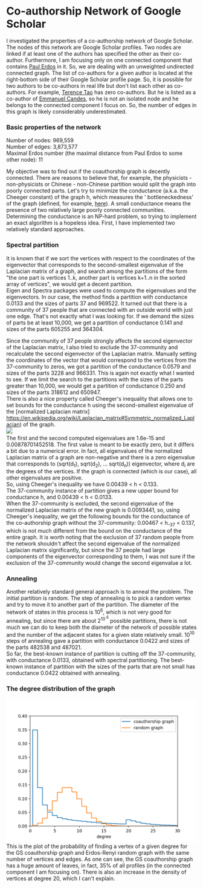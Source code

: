 # Co-authorship Network of Google Scholar

I investigated the properties of a co-authorship network of Google Scholar. The nodes of this network are Google Scholar
profiles. Two nodes are linked if at least one of the authors has specified the other as their co-author. Furthermore, I
am focusing only on one connected component that contains
[Paul Erdos](https://scholar.google.com/citations?user=cVeVZ1YAAAAJ&hl=en) in it. So, we are dealing with an unweighted
undirected connected graph. The list of co-authors for a given author is located at the right-bottom side of their
Google Scholar profile page. So, it is possible for two authors to be co-authors in real life but don't list each other
as co-authors. For example,
[Terence Tao](https://scholar.google.com/citations?user=TFx_gLQAAAAJ&hl=en&oi=ao) has zero co-authors. But he is listed
as a co-author of [Emmanuel Candes](https://scholar.google.com/citations?user=nRQi4O8AAAAJ&hl=en&oi=sra), so he is not
an isolated node and he belongs to the connected component I focus on. So, the number of edges in this graph is likely
considerably underestimated. <br />

### Basic properties of the network

Number of nodes: 969,559 <br />
Number of edges: 3,873,577 <br />
Maximal Erdos number (the maximal distance from Paul Erdos to some other node): 11

My objective was to find out if the coauthorship graph is decently connected. There are reasons to believe that, for
example, the physicists - non-physicists or Chinese - non-Chinese partition would split the graph into poorly connected
parts. Let's try to minimize the conductance (a.k.a. the Cheeger constant) of the graph h, which measures the '
bottleneckedness' of the graph (defined, for
example, [here](https://orion.math.iastate.edu/butler/PDF/spectra_lecture_3.pdf)). A small conductance means the
presence of two relatively large poorly connected communities. Determining the conductance is an NP-hard problem, so
trying to implement an exact algorithm is a hopeless idea. First, I have implemented two relatively standard approaches.

### Spectral partition

It is known that if we sort the vertices with respect to the coordinates of the eigenvector that corresponds to the
second-smallest eigenvalue of the Laplacian matrix of a graph, and search among the partitions of the form "the one part
is vertices 1..k, another part is vertices k+1..n in the sorted array of vertices", we would get a decent
partition. <br />
Eigen and Spectra packages were used to compute the eigenvalues and the eigenvectors. In our case, the method finds a
partition with conductance 0.0133 and the sizes of parts 37 and 969522. It turned out that there is a community of 37
people that are connected with an outside world with just one edge. That's not exactly what I was looking for. If we
demand the sizes of parts be at least 10,000, we get a partition of conductance 0.141 and sizes of the parts 605255 and 364304. <br />

Since the community of 37 people strongly affects the second eigenvector of the Laplacian matrix, I also tried to
exclude the 37-community and recalculate the second eigenvector of the Laplacian matrix. Manually setting the
coordinates of the vector that would correspond to the vertices from the 37-community to zeros, we got a partition of
the conductance 0.0579 and sizes of the parts 3228 and 966331. This is again not exactly what I wanted to see. If we
limit the search to the partitions with the sizes of the parts greater than 10,000, we would get a partition of
conductance 0.250 and sizes of the parts 318612 and 650947. <br />
There is also a nice property called Cheeger's inequality that allows one to set bounds for the conductance h using the
second-smallest eigenvalue of
the [normalized Laplacian matrix] https://en.wikipedia.org/wiki/Laplacian_matrix#Symmetric_normalized_Laplacian) of the
graph.
<br />
<img src="https://latex.codecogs.com/gif.latex?\frac{\lambda_2}{2}\leq&space;h\leq\sqrt{2\lambda_2}" /> <br />
The first and the second computed eigenvalues are 1.6e-15 and 0.00878701452518. The first value is meant to be exactly
zero, but it differs a bit due to a numerical error. In fact, all eigenvalues of the normalized Laplacian matrix of a
graph are non-negative and there is a zero eigenvalue that corresponds to (sqrt(d<sub>1</sub>), sqrt(d<sub>2</sub>), ...
sqrt(d<sub>n</sub>)) eigenvector, where d<sub>i</sub> are the degrees of the vertices. If the graph is connected (which
is our case), all other eigenvalues are positive.<br />
So, using Cheeger's inequality we have 0.00439 < h < 0.133. <br />
The 37-community instance of partition gives a new upper bound for conductance h, and 0.00439 < h < 0.0133. <br />
When the 37-community is excluded, the second eigenvalue of the normalized Laplacian matrix of the new graph is
0.0093441, so, using Cheeger's inequality, we get the following bounds for the conductance of the co-authorship graph
without the 37-community: 0.00467 < h<sub>-37</sub> < 0.137, which is not much different from the bound on the
conductance of the entire graph. It is worth noting that the exclusion of 37 random people from the network shouldn't
affect the second eigenvalue of the normalized Laplacian matrix significantly, but since the 37 people had large
components of the eigenvector corresponding to them, I was not sure if the exclusion of the 37-community would change
the second eigenvalue a lot.

### Annealing

Another relatively standard general approach is to anneal the problem. The initial partition is random. The step of
annealing is to pick a random vertex and try to move it to another part of the partition. The diameter of the network of
states in this process is 10<sup>6</sup>, which is not very good for annealing, but since there are about 2<sup>10<sup>
6</sup></sup> possible partitions, there is not much we can do to keep both the diameter of the network of possible
states and the number of the adjacent states for a given state relatively small. 10<sup>10</sup> steps of annealing gave
a partition with conductance 0.0422 and sizes of the parts 482538 and 487021. <br />
So far, the best-known instance of partition is cutting off the 37-community, with conductance 0.0133, obtained with
spectral partitioning. The best-known instance of partition with the sizes of the parts that are not small has
conductance 0.0422 obtained with annealing.

### The degree distribution of the graph

![](figures/degHist.png)
This is the plot of the probability of finding a vertex of a given degree for the GS coauthorship graph and Erdos-Renyi
random graph with the same number of vertices and edges. As one can see, the GS coauthorship graph has a huge amount of
leaves, in fact, 35% of all profiles (in the connected component I am focusing on). There is also an increase in the
density of vertices at degree 20, which I can't explain.
